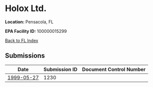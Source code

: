 # Holox Ltd.

**Location:** Pensacola, FL

**EPA Facility ID:** 100000015299

[Back to FL Index](../../index.md)

## Submissions

| Date | Submission ID | Document Control Number |
|------|--------------|-------------------------|
| [1999-05-27](submissions/1230.md) | 1230 |  |
